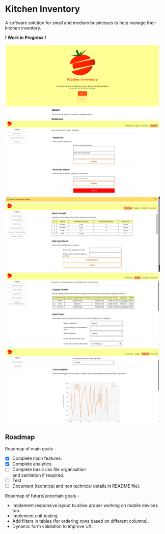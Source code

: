 # Kitchen Inventory

A software solution for small and
medium businesses to help manage
their kitchen inventory.

**! Work in Progress !**

![Index Page](gallery/index_page.png)
![Account Page](gallery/account_page.png)
![Inventory Page](gallery/inventory_page.png)
![Supply Page](gallery/supply_page.png)
![Analytics Page, showing consumption records and prediction.](gallery/analytics_page.png)

## Roadmap

Roadmap of main goals -

- [x] Complete main features.
- [x] Complete analytics.
- [ ] Complete basic css file organisation \
  and sanitation if required.
- [ ] Test
- [ ] Document (technical and non technical details
  in README file).

Roadmap of future/uncertain goals -

- Implement responsive layout to allow
  proper working on mobile devices too.
- Implement unit testing.
- Add filters in tables
    (for ordering rows based on different columns).
- Dynamic form validation to improve UX.